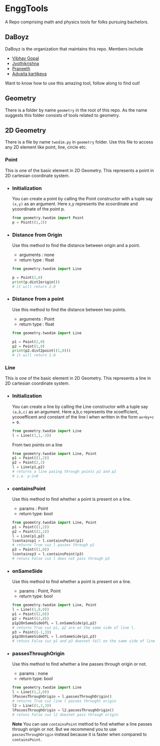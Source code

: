 # EnggTools

A Repo comprising math and physics tools for folks pursuing bachelors.

## DaBoyz

DaBoyz is the organization that maintains this repo.
Members include

- [Vibhav Gopal](https://github.com/Vibhav-Gopal)
- [Jyothikrishna](https://github.com/bhendi-boi)
- [Praneeth](https://github.com/ProfessorZoom023)
- [Advaita kartikeya](https://github.com/addukar28)

Want to know how to use this amazing tool, follow along to find out!

## Geometry

There is a folder by name `geometry` in the root of this repo. As the name suggests this folder consists of tools related to geometry.

## 2D Geometry

There is a file by name `twodim.py` in `geometry` folder. Use this file to access any 2D element like point, line, circle etc.

### Point

This is one of the basic element in 2D Geometry. This represents a point in 2D cartesian coordinate system.

- ### Initialization

  You can create a point by calling the Point constructor with a tuple say `(x,y)` as an argument. Here x,y represents the xcoordinate and ycoordinate of the point p.

  ```python
  from geometry.twodim import Point
  p = Point((1,2))
  ```

- ### Distance from Origin

  Use this method to find the distance between origin and a point.

  - arguments : none
  - return type : float

  ```python
  from geometry.twodim import Line

  p = Point(2,0)
  print(p.dist2origin())
  # it will return 2.0
  ```

- ### Distance from a point

  Use this method to find the distance between two points.

  - arguments : Point
  - return type : float

  ```python
  from geometry.twodim import Line

  p1 = Point(2,0)
  p2 = Point(1,0)
  print(p2.dist2point((1,0)))
  # it will return 1.0
  ```

### Line

This is one of the basic element in 2D Geometry. This represents a line in 2D cartesian coordinate system.

- ### Initialization

  You can create a line by calling the Line constructor with a tuple say `(a,b,c)` as an argument. Here a,b,c represents the xcoefficient, ycooefficent and constant of the line l when written in the form `ax+by+c = 0`.

  ```python
  from geometry.twodim import Line
  l = Line((1,1,-3))
  ```

  From two points on a line

  ```python
  from geometry.twodim import Line, Point
  p1 = Point((1,2))
  p2 = Point(2,2)
  l = Line(p1,p2)
  # returns a line pasing through points p1 and p2
  # i.e. y-2=0
  ```

- ### containsPoint
  Use this method to find whether a point is present on a line.
  - params : Point
  - return type: bool
  ```python
  from geometry.twodim import Line, Point
  p1 = Point((1,2))
  p2 = Point((2,2))
  l = Line(p1,p2)
  lcontainsp1 = l.containsPoint(p1)
  # returns True cuz l passes through p1
  p3 = Point((1,0))
  lcontainsp3 = l.containsPoint(p3)
  # retuns False cuz l does not pass through p3
  ```
- ### onSameSide
  Use this method to find whether a point is present on a line.
  - params : Point, Point
  - return type: bool
  ```python
  from geometry.twodim import Line, Point
  l = Line((1,0,0))
  p1 = Point((2,0))
  p2 = Point((2,8))
  p1p2OnSameSideOfL = l.onSameSide(p1,p2)
  # returns True cuz p1, p2 are on the same side of line l.
  p3 = Point((-1,3))
  p1p3OnSameSideOfL = l.onSameSide(p1,p3)
  # retuns False cuz p1 and p3 doesnot fall on the same side of line l.
  ```
- ### passesThroughOrigin

  Use this method to find whether a line passes through origin or not.

  - params : none
  - return type: bool

  ```python
  from geometry.twodim import Line
  l = Line((1,2,0))
  lPassesThroughOrigin = l.passesThroughOrigin()
  # returns True cuz line l passes throught origin
  l2 = Line((1,2,3))
  lPassesThroughOrigin = l2.passesThroughOrigin()
  # retuns False cuz l2 doesnot pass through origin
  ```

  **Note**
  You can use `containsPoint` method to find whether a line passes through origin or not. But we recommend you to use `passesThroughOrigin` instead because it is faster when compared to `containsPoint`.
